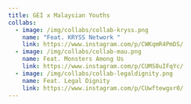 ```yaml
---
title: GEI x Malaysian Youths
collabs:
  - image: /img/collabs/collab-kryss.png
    name: "Feat. KRYSS Network "
    link: https://www.instagram.com/p/CWKqmR4PmDS/
  - image: /img/collabs/collab-mau.png
    name: Feat. Monsters Among Us
    link: https://www.instagram.com/p/CUMS8uIFqYc/
  - image: /img/collabs/collab-legaldignity.png
    name: Feat. Legal Dignity
    link: https://www.instagram.com/p/CUwftewgxr0/
---
```

